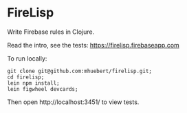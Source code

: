 # FireLisp

Write Firebase rules in Clojure.

Read the intro, see the tests: https://firelisp.firebaseapp.com

To run locally:

```
git clone git@github.com:mhuebert/firelisp.git;
cd firelisp;
lein npm install;
lein figwheel devcards;
```

Then open http://localhost:3451/ to view tests.